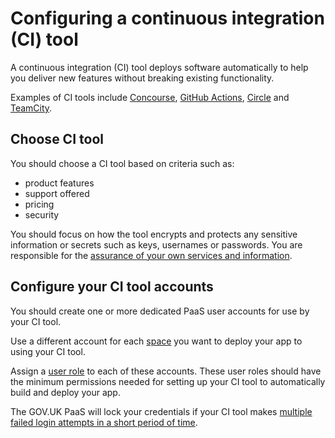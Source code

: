 # Configuring a continuous integration (CI) tool

A continuous integration (CI) tool deploys software automatically to help you deliver new features without breaking existing functionality.

Examples of CI tools include [Concourse](https://concourse-ci.org/), [GitHub Actions](https://docs.github.com/en/actions), [Circle](https://circleci.com/) and [TeamCity](https://www.jetbrains.com/teamcity/).

## Choose CI tool

You should choose a CI tool based on criteria such as:

- product features
- support offered
- pricing
- security

You should focus on how the tool encrypts and protects any sensitive information or secrets such as keys, usernames or passwords. You are responsible for the [assurance of your own services and information](https://www.cloud.service.gov.uk/ia).

## Configure your CI tool accounts

You should create one or more dedicated PaaS user accounts for use by your CI tool.

Use a different account for each [space](/orgs_spaces_users.html#spaces) you want to deploy your app to using your CI tool.

Assign a [user role](https://docs.cloud.service.gov.uk/orgs_spaces_users.html#users-and-user-roles) to each of these accounts. These user roles should have the minimum permissions needed for setting up your CI tool to automatically build and deploy your app.

The GOV.UK PaaS will lock your credentials if your CI tool makes [multiple failed login attempts in a short period of time](/troubleshooting.html#failed-login-rate-limit).
